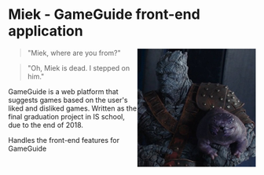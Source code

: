 # Miek - GameGuide front-end application

<img src="miekisdead.jpg"
 alt="Picture of dead Miek" title="Miek is Dead"
 align="right" />

> "Miek, where are you from?"

> "Oh, Miek is dead. I stepped on him."

GameGuide is a web platform that suggests games based on the user's liked and disliked games.
Written as the final graduation project in IS school, due to the end of 2018.

Handles the front-end features for GameGuide  